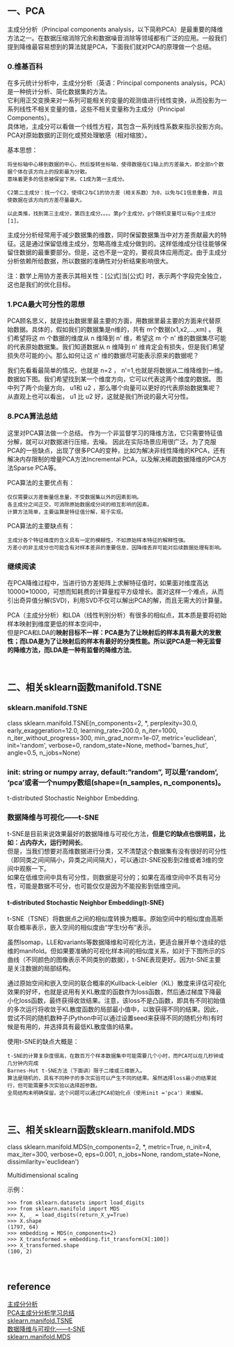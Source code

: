 ## 一、PCA
主成分分析（Principal components analysis，以下简称PCA）是最重要的降维方法之一。在数据压缩消除冗余和数据噪音消除等领域都有广泛的应用。一般我们提到降维最容易想到的算法就是PCA，下面我们就对PCA的原理做一个总结。
### 0.维基百科
在多元统计分析中，主成分分析（英语：Principal components analysis，PCA）是一种统计分析、简化数据集的方法。  
它利用正交变换来对一系列可能相关的变量的观测值进行线性变换，从而投影为一系列线性不相关变量的值，这些不相关变量称为主成分（Principal Components）。  
具体地，主成分可以看做一个线性方程，其包含一系列线性系数来指示投影方向。PCA对原始数据的正则化或预处理敏感（相对缩放）。

基本思想：
```
将坐标轴中心移到数据的中心，然后旋转坐标轴，使得数据在C1轴上的方差最大，即全部n个数据个体在该方向上的投影最为分散。
意味着更多的信息被保留下来。C1成为第一主成分。

C2第二主成分：找一个C2，使得C2与C1的协方差（相关系数）为0，以免与C1信息重叠，并且使数据在该方向的方差尽量最大。

以此类推，找到第三主成分，第四主成分。。。。第p个主成分。p个随机变量可以有p个主成分[1]。
```
主成分分析经常用于减少数据集的维数，同时保留数据集当中对方差贡献最大的特征。这是通过保留低维主成分，忽略高维主成分做到的。这样低维成分往往能够保留住数据的最重要部分。但是，这也不是一定的，要视具体应用而定。由于主成分分析依赖所给数据，所以数据的准确性对分析结果影响很大。

注：数学上用协方差表示其相关性：[公式]当[公式] 时，表示两个字段完全独立，这也是我们的优化目标。

### 1.PCA最大可分性的思想
PCA顾名思义，就是找出数据里最主要的方面，用数据里最主要的方面来代替原始数据。具体的，假如我们的数据集是n维的，共有 m个数据(x1,x2,...,xm) 。
我们希望将这 m 个数据的维度从 n 维降到 n' 维，希望这 m 个 n' 维的数据集尽可能的代表原始数据集。我们知道数据从 n 维降到 n' 维肯定会有损失，但是我们希望损失尽可能的小。那么如何让这 n' 维的数据尽可能表示原来的数据呢？

我们先看看最简单的情况，也就是 n=2 ， n'=1,也就是将数据从二维降维到一维。数据如下图。我们希望找到某一个维度方向，它可以代表这两个维度的数据。
图中列了两个向量方向， u1和 u2 ，那么哪个向量可以更好的代表原始数据集呢？
从直观上也可以看出， u1 比 u2 好，这就是我们所说的最大可分性。

### 8.PCA算法总结
这里对PCA算法做一个总结。
作为一个非监督学习的降维方法，它只需要特征值分解，就可以对数据进行压缩，去噪。
因此在实际场景应用很广泛。为了克服PCA的一些缺点，出现了很多PCA的变种，比如为解决非线性降维的KPCA，还有解决内存限制的增量PCA方法Incremental PCA，以及解决稀疏数据降维的PCA方法Sparse PCA等。

PCA算法的主要优点有：
```
仅仅需要以方差衡量信息量，不受数据集以外的因素影响。　
各主成分之间正交，可消除原始数据成分间的相互影响的因素。
计算方法简单，主要运算是特征值分解，易于实现。
```
PCA算法的主要缺点有：
```
主成分各个特征维度的含义具有一定的模糊性，不如原始样本特征的解释性强。
方差小的非主成分也可能含有对样本差异的重要信息，因降维丢弃可能对后续数据处理有影响。
```
### 继续阅读
在PCA降维过程中，当进行协方差矩阵上求解特征值时，如果面对维度高达 10000*10000，可想而知耗费的计算量程平方级增长。面对这样一个难点，从而引出奇异值分解(SVD)，利用SVD不仅可以解出PCA的解，而且无需大的计算量。

PCA（主成分分析）和LDA（线性判别分析）有很多的相似点，其本质是要将初始样本映射到维度更低的样本空间中，  
但是PCA和LDA的**映射目标不一样：PCA是为了让映射后的样本具有最大的发散性；而LDA是为了让映射后的样本有最好的分类性能。所以说PCA是一种无监督的降维方法，而LDA是一种有监督的降维方法**。

&nbsp;

## 二、相关sklearn函数manifold.TSNE
### sklearn.manifold.TSNE
class sklearn.manifold.TSNE(n_components=2, *, perplexity=30.0, early_exaggeration=12.0, learning_rate=200.0, n_iter=1000, n_iter_without_progress=300, min_grad_norm=1e-07, metric='euclidean', init='random', verbose=0, random_state=None, method='barnes_hut', angle=0.5, n_jobs=None)
### init:	string or numpy array, default:”random”, 可以是’random’, ‘pca’或者一个numpy数组(shape=(n_samples, n_components)。

t-distributed Stochastic Neighbor Embedding.
### 数据降维与可视化——t-SNE
t-SNE是目前来说效果最好的数据降维与可视化方法，**但是它的缺点也很明显，比如：占内存大，运行时间长**。  
但是，当我们想要对高维数据进行分类，又不清楚这个数据集有没有很好的可分性（即同类之间间隔小，异类之间间隔大），可以通过t-SNE投影到2维或者3维的空间中观察一下。  
如果在低维空间中具有可分性，则数据是可分的；如果在高维空间中不具有可分性，可能是数据不可分，也可能仅仅是因为不能投影到低维空间。

#### t-distributed Stochastic Neighbor Embedding(t-SNE)
t-SNE（TSNE）将数据点之间的相似度转换为概率。原始空间中的相似度由高斯联合概率表示，嵌入空间的相似度由“学生t分布”表示。

虽然Isomap，LLE和variants等数据降维和可视化方法，更适合展开单个连续的低维的manifold。但如果要准确的可视化样本间的相似度关系，如对于下图所示的S曲线（不同颜色的图像表示不同类别的数据），t-SNE表现更好。因为t-SNE主要是关注数据的局部结构。


通过原始空间和嵌入空间的联合概率的Kullback-Leibler（KL）散度来评估可视化效果的好坏，也就是说用有关KL散度的函数作为loss函数，然后通过梯度下降最小化loss函数，最终获得收敛结果。注意，该loss不是凸函数，即具有不同初始值的多次运行将收敛于KL散度函数的局部最小值中，以致获得不同的结果。因此，尝试不同的随机数种子(Python中可以通过设置seed来获得不同的随机分布)有时候是有用的，并选择具有最低KL散度值的结果。

使用t-SNE的缺点大概是：
```
t-SNE的计算复杂度很高，在数百万个样本数据集中可能需要几个小时，而PCA可以在几秒钟或几分钟内完成
Barnes-Hut t-SNE方法（下面讲）限于二维或三维嵌入。
算法是随机的，具有不同种子的多次实验可以产生不同的结果。虽然选择loss最小的结果就行，但可能需要多次实验以选择超参数。
全局结构未明确保留。这个问题可以通过PCA初始化点（使用init ='pca'）来缓解。
```

&nbsp;
## 三、相关sklearn函数sklearn.manifold.MDS
class sklearn.manifold.MDS(n_components=2, *, metric=True, n_init=4, max_iter=300, verbose=0, eps=0.001, n_jobs=None, random_state=None, dissimilarity='euclidean')

Multidimensional scaling

示例：
```
>>> from sklearn.datasets import load_digits
>>> from sklearn.manifold import MDS
>>> X, _ = load_digits(return_X_y=True)
>>> X.shape
(1797, 64)
>>> embedding = MDS(n_components=2)
>>> X_transformed = embedding.fit_transform(X[:100])
>>> X_transformed.shape
(100, 2)
```

&nbsp;
## reference
[主成分分析](https://zh.wikipedia.org/wiki/%E4%B8%BB%E6%88%90%E5%88%86%E5%88%86%E6%9E%90)  
[PCA主成分分析学习总结](https://zhuanlan.zhihu.com/p/32412043)  
[sklearn.manifold.TSNE](https://scikit-learn.org/stable/modules/generated/sklearn.manifold.TSNE.html)   
[数据降维与可视化——t-SNE](https://blog.csdn.net/hustqb/article/details/78144384)  
[sklearn.manifold.MDS](https://scikit-learn.org/stable/modules/generated/sklearn.manifold.MDS.html)
